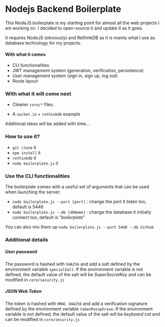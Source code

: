 # Nodejs Backend Boilerplate

This NodeJS boilerplate is my starting point for almost all the web projects I am working on. I decided to open-source it and update it as it goes. 

It requires NodeJS (obviously) and RethinkDB as it is mainly what I use as database technology for my projects.

#### With what it comes

* CLI functionalities
* JWT management system (generation, verification, persistence)
* User management system (sign in, sign up, log out)
* Route layout

### With what it will come next
- Cleaner `core/*` files.

- A `socket.io` + `rethinkdb` example

Additional ideas will be added with time... 

### How to use it?

- `git clone` it
- `npm install` it
- `rethinkdb` it
- `node boilerplate.js` it

### Use the CLI functionalities

The boilerplate comes with a useful set of arguments that can be used when launching the server:

- `node boilerplate.js --port [port]` : change the port it listen too, default is 5446
- `node boilerplate.js --db [dbName]` : change the database it initially connect too, default is "*boilerplate*"

You can also mix them up `node boilerplate.js --port 5446 --db Github`

### Additional details
##### User password

The password is hashed with `SHA256` and add a salt defined by the environment variable `specialSalt`. If the environment variable is not defined, the default value of the salt will be *SuperSecretKey* and can be modified in `core/security.js`

##### JSON Web Token
The token is hashed with `HMAC SHA256` and add a verification signature defined by the environment variable `tokenPassphrase`. If the environment variable is not defined, the default value of the salt will be *keyboard cat* and can be modified in `core/security.js`